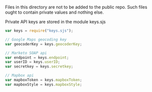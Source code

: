 Files in this directory are not to be added to the public repo. Such files
ought to contain private values and nothing else.


Private API keys are stored in the module keys.sjs


```javascript
var keys = require("keys.sjs");

// Google Maps geocoding key
var geocoderKey = keys.geocoderKey;

// Marketo SOAP api
var endpoint = keys.endpoint;
var userID = keys.userID;
var secretkey = keys.secretkey;

// Mapbox api
var mapboxToken = keys.mapboxToken;
var mapboxStyle = keys.mapboxStyle;
```



